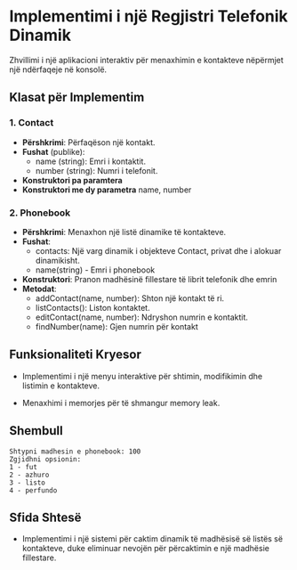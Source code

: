 # Implementimi i një Regjistri Telefonik Dinamik

Zhvillimi i një aplikacioni interaktiv për menaxhimin e kontakteve nëpërmjet një ndërfaqeje në konsolë.

## Klasat për Implementim

### 1. Contact

- **Përshkrimi**: Përfaqëson një kontakt.
- **Fushat** (publike):
  - name (string): Emri i kontaktit.
  - number (string): Numri i telefonit.
- **Konstruktori pa paramtera**
- **Konstruktori me dy parametra** name, number

### 2. Phonebook

- **Përshkrimi**: Menaxhon një listë dinamike të kontakteve.
- **Fushat**:
  - contacts: Një varg dinamik i objekteve Contact, privat dhe i alokuar dinamikisht.
  - name(string) - Emri i phonebook
- **Konstruktori**: Pranon madhësinë fillestare të librit telefonik dhe emrin
- **Metodat**:
  - addContact(name, number): Shton një kontakt të ri.
  - listContacts(): Liston kontaktet.
  - editContact(name, number): Ndryshon numrin e kontaktit.
  - findNumber(name): Gjen numrin për kontakt

## Funksionaliteti Kryesor

- Implementimi i një menyu interaktive për shtimin, modifikimin dhe listimin e kontakteve.

- Menaxhimi i memorjes për të shmangur memory leak.

## Shembull

```
Shtypni madhesin e phonebook: 100
Zgjidhni opsionin:
1 - fut
2 - azhuro
3 - listo
4 - perfundo
```

## Sfida Shtesë

- Implementimi i një sistemi për caktim dinamik të madhësisë së listës së kontakteve, duke eliminuar nevojën për përcaktimin e një madhësie fillestare.
